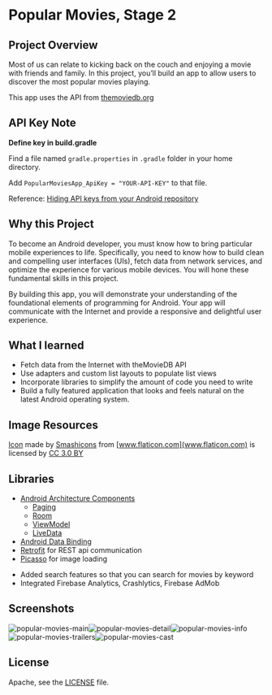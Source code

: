 # Popular Movies, Stage 2

## Project Overview
Most of us can relate to kicking back on the couch and enjoying
a movie with friends and family. In this project, you’ll build an app
to allow users to discover the most popular movies playing.

This app uses the API from [themoviedb.org](https://www.themoviedb.org/)

## API Key Note
**Define key in build.gradle**

Find a file named `gradle.properties` in `.gradle` folder in your home directory.

Add `PopularMoviesApp_ApiKey = "YOUR-API-KEY"` to that file.

Reference: [Hiding API keys from your Android repository](https://medium.com/code-better/hiding-api-keys-from-your-android-repository-b23f5598b906)

## Why this Project

To become an Android developer, you must know how to bring particular 
mobile experiences to life. Specifically, you need to know how to build 
clean and compelling user interfaces (UIs), fetch data from network services, 
and optimize the experience for various mobile devices. You will hone these 
fundamental skills in this project.

By building this app, you will demonstrate your understanding of the 
foundational elements of programming for Android. Your app will communicate with 
the Internet and provide a responsive and delightful user experience.

## What I learned
- Fetch data from the Internet with theMovieDB API
- Use adapters and custom list layouts to populate list views
- Incorporate libraries to simplify the amount of code you need to write
- Build a fully featured application that looks and feels natural on the latest Android operating system.


## Image Resources
[Icon](https://www.flaticon.com/free-icon/film_148716)
made by [Smashicons](https://www.flaticon.com/authors/smashicons) from [www.flaticon.com](www.flaticon.com) is licensed by
[CC 3.0 BY](http://creativecommons.org/licenses/by/3.0/)

## Libraries
- [Android Architecture Components](https://developer.android.com/topic/libraries/architecture/) 
    * [Paging](https://developer.android.com/topic/libraries/architecture/paging/) 
    * [Room](https://developer.android.com/topic/libraries/architecture/room)
    * [ViewModel](https://developer.android.com/topic/libraries/architecture/viewmodel)
    * [LiveData](https://developer.android.com/topic/libraries/architecture/livedata)
- [Android Data Binding](https://developer.android.com/topic/libraries/data-binding/)
- [Retrofit](http://square.github.io/retrofit/) for REST api communication
- [Picasso](http://square.github.io/picasso/) for image loading



 * Added search features so that you can search for movies by keyword
 * Integrated Firebase Analytics, Crashlytics, Firebase AdMob
 
 


## Screenshots
![popular-movies-main](https://user-images.githubusercontent.com/33213229/49940286-757e9100-ff22-11e8-897a-45ba561df250.png)![popular-movies-detail](https://user-images.githubusercontent.com/33213229/49940281-71527380-ff22-11e8-935b-7e2d4138d979.png)![popular-movies-info](https://user-images.githubusercontent.com/33213229/49940285-73b4cd80-ff22-11e8-9ca1-b379e06b90bc.png)
![popular-movies-trailers](https://user-images.githubusercontent.com/33213229/49940290-77485480-ff22-11e8-8ed5-e79430807c66.png)![popular-movies-cast](https://user-images.githubusercontent.com/33213229/49940272-6c8dbf80-ff22-11e8-9ea9-c873be4cd699.png)

## License
Apache, see the [LICENSE](LICENSE) file.
